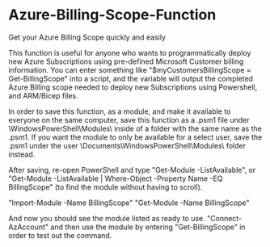 # Azure-Billing-Scope-Function
Get your Azure Billing Scope quickly and easily

This function is useful for anyone who wants to programmatically deploy new Azure Subscriptions using pre-defined Microsoft Customer billing information. You can enter something like "$myCustomersBillingScope = Get-BillingScope" into a script, and the variable will output the completed Azure Billing scope needed to deploy new Subscriptions using Powershell, and ARM/Bicep files. 

In order to save this function, as a module, and make it available to everyone on the same computer, save this function as a .psm1 file under \WindowsPowerShell\Modules\ inside of a folder with the same name as the .psm1. If you want the module to only be available for a select user, save the .psm1 under the user \Documents\WindowsPowerShell\Modules\ folder instead. 

After saving, re-open PowerShell and type "Get-Module -ListAvailable", or "Get-Module -ListAvailable | Where-Object -Property Name -EQ BillingScope" (to find the module without having to scroll). 

"Import-Module -Name BillingScope"
"Get-Module -Name BillingScope" 

And now you should see the module listed as ready to use. "Connect-AzAccount" and then use the module by entering "Get-BillingScope" in order to test out the command.

